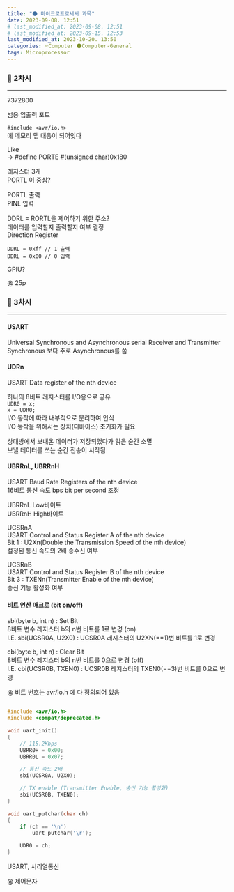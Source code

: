 ```yaml
---
title: "🌑 마이크로프로세서 과목"
date: 2023-09-08. 12:51
# last_modified_at: 2023-09-08. 12:51
# last_modified_at: 2023-09-15. 12:53
last_modified_at: 2023-10-20. 13:50
categories: ⭐Computer 🌑Computer-General
tags: Microprocessor
---
```


### 💫 2차시

---

7372800  

범용 입출력 포트  

`#include <avr/io.h>`  
에 메모리 맵 대응이 되어잇다  

Like  
-> #define PORTE \#(unsigned char)0x180  

레지스터 3개  
PORTL 이 중심?  

PORTL 출력  
PINL 입력  

DDRL = RORTL을 제어하기 위한 주소?  
데이터를 입력할지 출력할지 여부 결정  
Direction Register  

`DDRL = 0xff // 1 출력`  
`DDRL = 0x00 // 0 입력`  

GPIU?  

@ 25p  

### 💫 3차시

---

#### USART

Universal Synchronous and Asynchronous serial Receiver and Transmitter  
Synchronous 보다 주로 Asynchronous를 씀  

#### UDRn

USART Data register of the nth device  

하나의 8비트 레지스터를 I/O용으로 공유  
`UDR0 = x;`  
`x = UDR0;`  
I/O 동작에 따라 내부적으로 분리하여 인식  
I/O 동작을 위해서는 장치(디바이스) 초기화가 필요  

상대방에서 보내온 데이터가 저장되었다가 읽은 순간 소멸  
보낼 데이터를 쓰는 순간 전송이 시작됨  

#### UBRRnL, UBRRnH

USART Baud Rate Registers of the nth device  
16비트 통신 속도 bps bit per second 조정  

UBRRnL Low바이트  
UBRRnH High바이트  

UCSRnA  
USART Control and Status Register A of the nth device  
Bit 1 : U2Xn(Double the Transmission Speed of the nth device)  
설정된 통신 속도의 2배 송수신 여부  

UCSRnB  
USART Control and Status Register B of the nth device  
Bit 3 : TXENn(Transmitter Enable of the nth device)  
송신 기능 활성화 여부  

#### 비트 연산 매크로 (bit on/off)

sbi(byte b, int n) : Set Bit  
8비트 변수 레지스터 b의 n번 비트를 1로 변경 (on)  
I.E. sbi(UCSR0A, U2X0) : UCSR0A 레지스터의 U2XN(==1)번 비트를 1로 변경  

cbi(byte b, int n) : Clear Bit  
8비트 변수 레지스터 b의 n번 비트를 0으로 변경 (off)  
I.E. cbi(UCSR0B, TXEN0) : UCSR0B 레지스터의 TXEN0(==3)번 비트를 0으로 변경  

@ 비트 번호는 avr/io.h 에 다 정의되어 있음  

```c

#include <avr/io.h>
#include <compat/deprecated.h>

void uart_init()
{
	// 115.2Kbps
	UBRR0H = 0x00;
	UBRR0L = 0x07;

	// 통신 속도 2배
	sbi(UCSR0A, U2X0);

	// TX enable (Transmitter Enable, 송신 기능 활성화)
	sbi(UCSR0B, TXEN0);
}

void uart_putchar(char ch)
{
	if (ch == '\n')
		uart_putchar('\r');

	UDR0 = ch;
}

```

USART, 시리얼통신  

@  제어문자  

